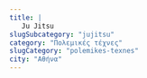 ```yaml
---
title: |
   Ju Jitsu
slugSubcategory: "jujitsu"
category: "Πολεμικές τέχνες"
slugCategory: "polemikes-texnes"
city: "Αθήνα"
---
```


